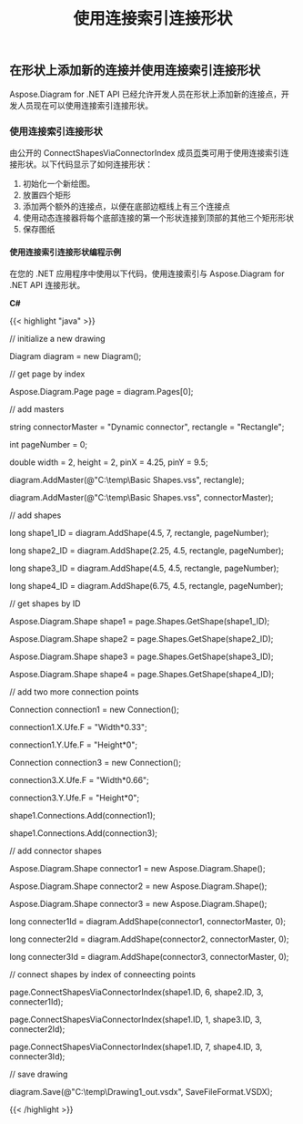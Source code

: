 ﻿---
title: 使用连接索引连接形状
type: docs
weight: 10
url: /zh/net/use-connection-indexes-to-connect-shapes/
---
## **在形状上添加新的连接并使用连接索引连接形状**
Aspose.Diagram for .NET API 已经允许开发人员在形状上添加新的连接点，开发人员现在可以使用连接索引连接形状。
### **使用连接索引连接形状**
由公开的 ConnectShapesViaConnectorIndex 成员[页](https://reference.aspose.com/diagram/net/aspose.diagram/page)类可用于使用连接索引连接形状。以下代码显示了如何连接形状：

1. 初始化一个新绘图。
1. 放置四个矩形
1. 添加两个额外的连接点，以便在底部边框线上有三个连接点
1. 使用动态连接器将每个底部连接的第一个形状连接到顶部的其他三个矩形形状
1. 保存图纸
#### **使用连接索引连接形状编程示例**
在您的 .NET 应用程序中使用以下代码，使用连接索引与 Aspose.Diagram for .NET API 连接形状。

**C#**

{{< highlight "java" >}}

 // initialize a new drawing

Diagram diagram = new Diagram();

// get page by index

Aspose.Diagram.Page page = diagram.Pages[0];

// add masters

string connectorMaster = "Dynamic connector", rectangle = "Rectangle";

int pageNumber = 0;

double width = 2, height = 2, pinX = 4.25, pinY = 9.5;

diagram.AddMaster(@"C:\temp\Basic Shapes.vss", rectangle);

diagram.AddMaster(@"C:\temp\Basic Shapes.vss", connectorMaster);

// add shapes

long shape1_ID = diagram.AddShape(4.5, 7, rectangle, pageNumber);

long shape2_ID = diagram.AddShape(2.25, 4.5, rectangle, pageNumber);

long shape3_ID = diagram.AddShape(4.5, 4.5, rectangle, pageNumber);

long shape4_ID = diagram.AddShape(6.75, 4.5, rectangle, pageNumber);

// get shapes by ID

Aspose.Diagram.Shape shape1 = page.Shapes.GetShape(shape1_ID);

Aspose.Diagram.Shape shape2 = page.Shapes.GetShape(shape2_ID);

Aspose.Diagram.Shape shape3 = page.Shapes.GetShape(shape3_ID);

Aspose.Diagram.Shape shape4 = page.Shapes.GetShape(shape4_ID);

// add two more connection points

Connection connection1 = new Connection();

connection1.X.Ufe.F = "Width*0.33";

connection1.Y.Ufe.F = "Height*0";

Connection connection3 = new Connection();

connection3.X.Ufe.F = "Width*0.66";

connection3.Y.Ufe.F = "Height*0";

shape1.Connections.Add(connection1);

shape1.Connections.Add(connection3);



// add connector shapes

Aspose.Diagram.Shape connector1 = new Aspose.Diagram.Shape();

Aspose.Diagram.Shape connector2 = new Aspose.Diagram.Shape();

Aspose.Diagram.Shape connector3 = new Aspose.Diagram.Shape();

long connecter1Id = diagram.AddShape(connector1, connectorMaster, 0);

long connecter2Id = diagram.AddShape(connector2, connectorMaster, 0);

long connecter3Id = diagram.AddShape(connector3, connectorMaster, 0);

// connect shapes by index of conneecting points

page.ConnectShapesViaConnectorIndex(shape1.ID, 6, shape2.ID, 3, connecter1Id);

page.ConnectShapesViaConnectorIndex(shape1.ID, 1, shape3.ID, 3, connecter2Id);

page.ConnectShapesViaConnectorIndex(shape1.ID, 7, shape4.ID, 3, connecter3Id);

// save drawing

diagram.Save(@"C:\temp\Drawing1_out.vsdx", SaveFileFormat.VSDX);

{{< /highlight >}}
